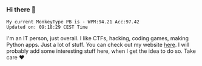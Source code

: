 ### Hi there 👋
<!-- PB START -->
```
My current MonkeyType PB is - WPM:94.21 Acc:97.42
Updated on: 09:18:29 CEST Time
```
<!-- PB END -->
I'm an IT person, just overall. I like CTFs, hacking, coding games, making Python apps. Just a lot of stuff.
You can check out my website [here](https://skill3472.github.io/).
I will probably add some interesting stuff here, when I get the idea to do so. Take care ❤️
